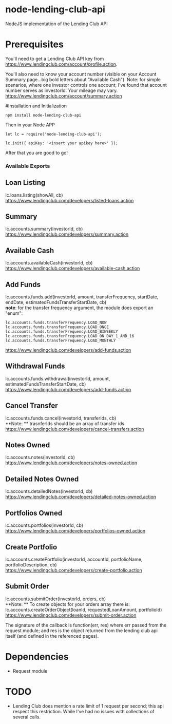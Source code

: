 # node-lending-club-api
NodeJS implementation of the Lending Club API

# Prerequisites
You'll need to get a Lending Club API key from  
https://www.lendingclub.com/account/profile.action.

You'll also need to know your account number  (visible on your Account Summary page...big bold letters about "Available Cash").  Note: for simple scenarios, where one investor controls one account; I've found that account number serves as investorId.  Your mileage may vary.  
https://www.lendingclub.com/account/summary.action

#Installation and Initialization

````
npm install node-lending-club-api
````

Then in your Node APP

````
let lc = require('node-lending-club-api');

lc.init({ apiKey: '<insert your apikey here>' });
````

After that you are good to go!

### Available Exports

## Loan Listing

lc.loans.listing(showAll, cb)  
https://www.lendingclub.com/developers/listed-loans.action

## Summary
lc.accounts.summary(investorId, cb)  
https://www.lendingclub.com/developers/summary.action

## Available Cash
lc.accounts.availableCash(investorId, cb)  
https://www.lendingclub.com/developers/available-cash.action

## Add Funds
lc.accounts.funds.add(investorId, amount, transferFrequency, startDate, endDate, estimatedFundsTransferStartDate, cb)  
**note**: for the transfer frequency argument, the module does export an "enum":
````
lc.accounts.funds.transferFrequency.LOAD_NOW
lc.accounts.funds.transferFrequency.LOAD_ONCE
lc.accounts.funds.transferFrequency.LOAD_BIWEEKLY
lc.accounts.funds.transferFrequency.LOAD_ON_DAY_1_AND_16
lc.accounts.funds.transferFrequency.LOAD_MONTHLY
````
https://www.lendingclub.com/developers/add-funds.action

## Withdrawal Funds
lc.accounts.funds.withdrawal(investorId, amount, estimatedFundsTransferStartDate, cb)  
https://www.lendingclub.com/developers/add-funds.action

## Cancel Transfer
lc.accounts.funds.cancel(investorId, transferIds, cb)  
**Note: ** trasnferIds should be an array of transfer ids  
https://www.lendingclub.com/developers/cancel-transfers.action

## Notes Owned
lc.accounts.notes(investorId, cb)  
https://www.lendingclub.com/developers/notes-owned.action

## Detailed Notes Owned
lc.accounts.detailedNotes(investorId, cb)  
https://www.lendingclub.com/developers/detailed-notes-owned.action

## Portfolios Owned
lc.accounts.portfolios(investorId, cb)  
https://www.lendingclub.com/developers/portfolios-owned.action

## Create Portfolio
lc.accounts.createPortfolio(investorId, accountId, portfolioName, portfolioDescription, cb)  
https://www.lendingclub.com/developers/create-portfolio.action

## Submit Order
lc.accounts.submitOrder(investorId, orders, cb)  
**Note: ** To create objects for your orders array there is: lc.accounts.createOrderObject(loanId, requestedLoanAmount, portfolioId)  
https://www.lendingclub.com/developers/submit-order.action

The signature of the callback is function(err, res) where err passed from the request module; and res is the object returned from the lending club api itself (and defined in the referenced pages).

# Dependencies

* Request module


# TODO
* Lending Club does mention a rate limit of 1 request per second; this api respect this restriction.  While I've had no issues with collections of several calls.
